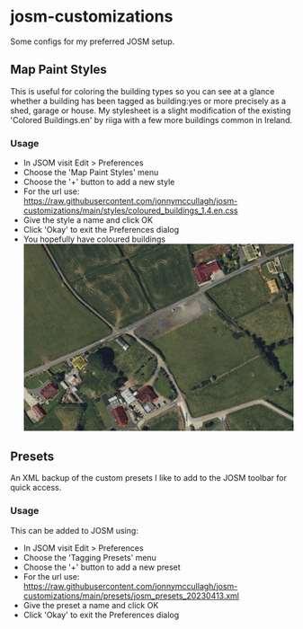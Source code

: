 # josm-customizations
Some configs for my preferred JOSM setup.

## Map Paint Styles
This is useful for coloring the building types so you can see at a glance whether a building has been tagged as building:yes or more precisely as a shed, garage or house.
My stylesheet is a slight modification of the existing 'Colored Buildings.en' by riiga with a few more buildings common in Ireland.
### Usage
- In JSOM visit Edit > Preferences
- Choose the 'Map Paint Styles' menu
- Choose the '+' button to add a new style
- For the url use: https://raw.githubusercontent.com/jonnymccullagh/josm-customizations/main/styles/coloured_buildings_1.4.en.css
- Give the style a name and click OK
- Click 'Okay' to exit the Preferences dialog
- You hopefully have coloured buildings
![Alt text](./images/map-paint-styles.jpg "Coloured Building Outlines in JOSM")

## Presets
An XML backup of the custom presets I like to add to the JOSM toolbar for quick access.
### Usage
This can be added to JOSM using:
- In JSOM visit Edit > Preferences
- Choose the 'Tagging Presets' menu
- Choose the '+' button to add a new preset
- For the url use: https://raw.githubusercontent.com/jonnymccullagh/josm-customizations/main/presets/josm_presets_20230413.xml
- Give the preset a name and click OK
- Click 'Okay' to exit the Preferences dialog



